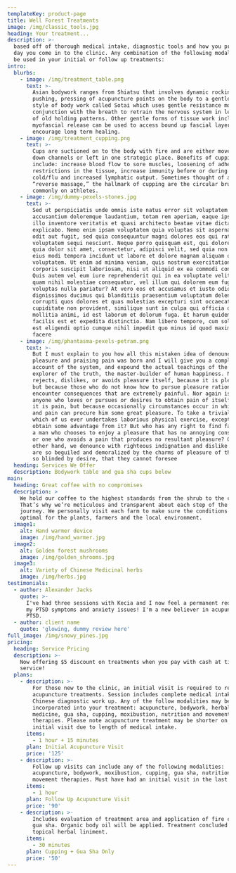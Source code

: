 ```yaml
---
templateKey: product-page
title: Well Forest Treatments
image: /img/classic_tools.jpg
heading: Your treatment...
description: >-
  based off of thorough medical intake, diagnostic tools and how you present the
  day you come in to the clinic. Any combination of the following modalities can
  be used in your initial or follow up treatments:
intro:
  blurbs:
    - image: /img/treatment_table.png
      text: >-
        Asian bodywork ranges from Shiatsu that involves dynamic rocking,
        pushing, pressing of acupuncture points on the body to a gentle Japanese
        style of body work called Sotai which uses gentle resistance moves in
        conjunction with the breath to retrain the nervous system in letting go
        of old holding patterns. Other gentle forms of tissue work including
        myofascial release can be used to access bound up fascial layers and
        encourage long term healing.
    - image: /img/treatment_cupping.png
      text: >-
        Cups are suctioned on to the body with fire and are either moved up and
        down channels or left in one strategic place. Benefits of cupping can
        include: increase blood flow to sore muscles, loosening of adhesions and
        restrictions in the tissue, increase immunity before or during a
        cold/flu and increased lymphatic output. Sometimes thought of as a
        “reverse massage,” the hallmark of cupping are the circular bruises seen
        commonly on athletes.
    - image: /img/dummy-pexels-stones.jpg
      text: >-
        Sed ut perspiciatis unde omnis iste natus error sit voluptatem
        accusantium doloremque laudantium, totam rem aperiam, eaque ipsa quae ab
        illo inventore veritatis et quasi architecto beatae vitae dicta sunt
        explicabo. Nemo enim ipsam voluptatem quia voluptas sit aspernatur aut
        odit aut fugit, sed quia consequuntur magni dolores eos qui ratione
        voluptatem sequi nesciunt. Neque porro quisquam est, qui dolorem ipsum
        quia dolor sit amet, consectetur, adipisci velit, sed quia non numquam
        eius modi tempora incidunt ut labore et dolore magnam aliquam quaerat
        voluptatem. Ut enim ad minima veniam, quis nostrum exercitationem ullam
        corporis suscipit laboriosam, nisi ut aliquid ex ea commodi consequatur?
        Quis autem vel eum iure reprehenderit qui in ea voluptate velit esse
        quam nihil molestiae consequatur, vel illum qui dolorem eum fugiat quo
        voluptas nulla pariatur? At vero eos et accusamus et iusto odio
        dignissimos ducimus qui blanditiis praesentium voluptatum deleniti atque
        corrupti quos dolores et quas molestias excepturi sint occaecati
        cupiditate non provident, similique sunt in culpa qui officia deserunt
        mollitia animi, id est laborum et dolorum fuga. Et harum quidem rerum
        facilis est et expedita distinctio. Nam libero tempore, cum soluta nobis
        est eligendi optio cumque nihil impedit quo minus id quod maxime placeat
        facere
    - image: /img/phantasma-pexels-petram.png
      text: >-
        But I must explain to you how all this mistaken idea of denouncing
        pleasure and praising pain was born and I will give you a complete
        account of the system, and expound the actual teachings of the great
        explorer of the truth, the master-builder of human happiness. No one
        rejects, dislikes, or avoids pleasure itself, because it is pleasure,
        but because those who do not know how to pursue pleasure rationally
        encounter consequences that are extremely painful. Nor again is there
        anyone who loves or pursues or desires to obtain pain of itself, because
        it is pain, but because occasionally circumstances occur in which toil
        and pain can procure him some great pleasure. To take a trivial example,
        which of us ever undertakes laborious physical exercise, except to
        obtain some advantage from it? But who has any right to find fault with
        a man who chooses to enjoy a pleasure that has no annoying consequences,
        or one who avoids a pain that produces no resultant pleasure? On the
        other hand, we denounce with righteous indignation and dislike men who
        are so beguiled and demoralized by the charms of pleasure of the moment,
        so blinded by desire, that they cannot foresee
  heading: Services We Offer
  description: Bodywork table and gua sha cups below
main:
  heading: Great coffee with no compromises
  description: >
    We hold our coffee to the highest standards from the shrub to the cup.
    That’s why we’re meticulous and transparent about each step of the coffee’s
    journey. We personally visit each farm to make sure the conditions are
    optimal for the plants, farmers and the local environment.
  image1:
    alt: Hand warmer device
    image: /img/hand_warmer.jpg
  image2:
    alt: Golden forest mushrooms
    image: /img/golden_shrooms.jpg
  image3:
    alt: Variety of Chinese Medicinal herbs
    image: /img/herbs.jpg
testimonials:
  - author: Alexander Jacks
    quote: >-
      I've had three sessions with Kecia and I now feel a permanent reduction in
      my PTSD symptoms and anxiety issues! I'm a new believer in acupuncture for
      PTSD.
  - author: client name
    quote: 'glowing, dummy review here'
full_image: /img/snowy_pines.jpg
pricing:
  heading: Service Pricing
  description: >-
    Now offering $5 discount on treatments when you pay with cash at time of
    service!
  plans:
    - description: >-
        For those new to the clinic, an initial visit is required to receive
        acupuncture treatments. Session includes complete medical intake and
        Chinese diagnostic work up. Any of the follow modalities may be
        incorporated into your treatment: acupuncture, bodywork, herbal
        medicine, gua sha, cupping, moxibustion, nutrition and movement
        therapies. Please note acupuncture treatment may be shorter on the
        initial visit due to length of medical intake.
      items:
        - 1 hour + 15 minutes
      plan: Initial Acupuncture Visit
      price: '125'
    - description: >-
        Follow up visits can include any of the following modalities:
        acupuncture, bodywork, moxibustion, cupping, gua sha, nutrition and
        movement therapies. Must have had an initial visit in the last 6 months.
      items:
        - 1 hour
      plan: Follow Up Acupuncture Visit
      price: '90'
    - description: >-
        Includes evaluation of treatment area and application of fire cups or
        gua sha. Organic body oil will be applied. Treatment concluded with
        topical herbal liniment.
      items:
        - 30 minutes
      plan: Cupping + Gua Sha Only
      price: '50'
---
```


